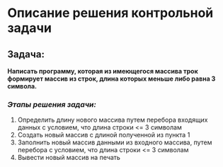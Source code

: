 # Описание решения контрольной задачи
## Задача: 
**Написать программу, которая из имеющегося массива трок формирует массив из строк, длина которых меньше либо равна 3 символа.**

### *Этапы решения задачи:*
1. Определить длину нового массива путем перебора входящих данных с условием, что длина строки <= 3 символам
2. Создать новый массив с длиной полученной из пункта 1
3. Заполнить новый массив данными из входного массива, путем перебора с условием, что длина строки <= 3 символам
4. Вывести новый массив на печать